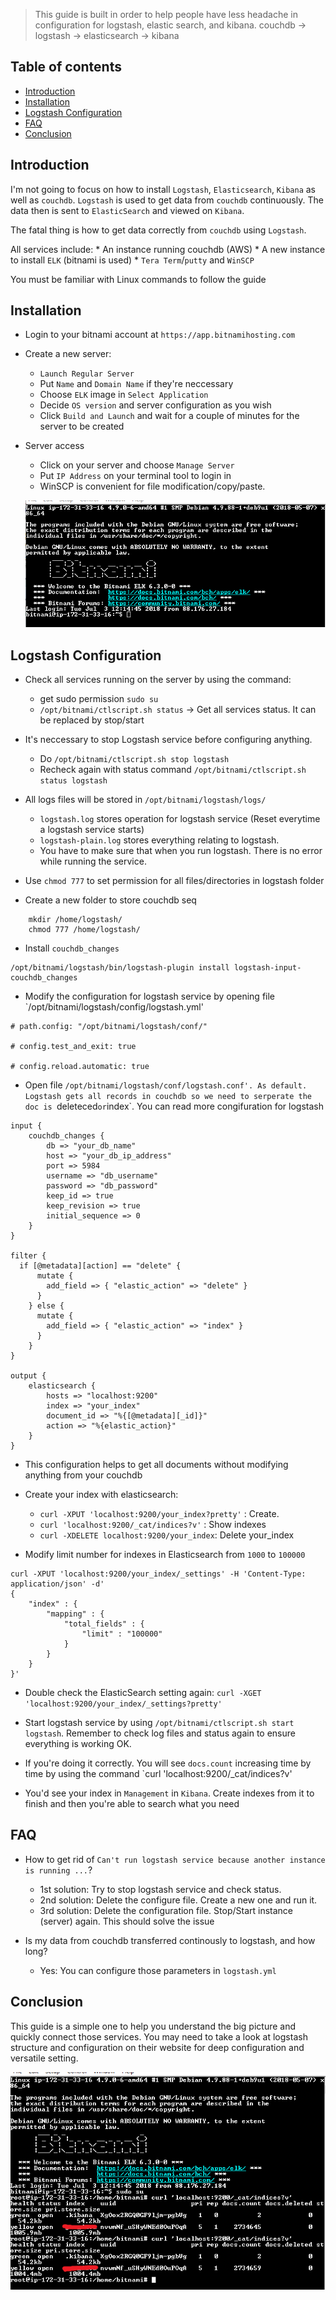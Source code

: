 >  This guide is built in order to help people have less headache in configuration for logstash, elastic search, and kibana.
> couchdb -> logstash -> elasticsearch -> kibana

## Table of contents
* [Introduction](#introduction)
* [Installation](#installation)
* [Logstash Configuration](#logstash-configuration)
* [FAQ](#faq)
* [Conclusion](#conclusion)


## Introduction

I'm not going to focus on how to install `Logstash`, `Elasticsearch`, `Kibana` as well as `couchdb`.
`Logstash` is used to get data from `couchdb` continuously. The data then is sent to `ElasticSearch` and viewed on `Kibana`.

The fatal thing is how to get data correctly from `couchdb` using `Logstash`.

All services include: 
	* An instance running couchdb (AWS)
	* A new instance to install `ELK` (bitnami is used)
	* `Tera Term`/`putty` and `WinSCP`

You must be familiar with Linux commands to follow the guide



## Installation
* Login to your bitnami account at `https://app.bitnamihosting.com`

* Create a new server:
	* `Launch Regular Server`
	* Put `Name` and `Domain Name` if they're neccessary
	* Choose `ELK` image in `Select Application`
	* Decide `OS version` and server configuration as you wish
	* Click `Build and Launch` and wait for a couple of minutes for the server to be created

* Server access
	* Click on your server and choose `Manage Server`
	* Put `IP Address` on your terminal tool to login in
	* WinSCP is convenient for file modification/copy/paste.
	
	![Success login](/img/1.PNG "Success Login")
	
## Logstash Configuration

* Check all services running on the server by using the command:
	* get sudo permission `sudo su`
	* `/opt/bitnami/ctlscript.sh status` -> Get all services status. It can be replaced by stop/start
	
* It's neccessary to stop Logstash service before configuring anything.
	* Do `/opt/bitnami/ctlscript.sh stop logstash`
	* Recheck again with status command `/opt/bitnami/ctlscript.sh status logstash`
	
* All logs files will be stored in `/opt/bitnami/logstash/logs/`
	* `logstash.log` stores operation for logstash service (Reset everytime a logstash service starts)
	* `logstash-plain.log` stores everything relating to logstash.
	* You have to make sure that when you run logstash. There is no error while running the service.
	
* Use `chmod 777` to set permission for all files/directories in logstash folder

* Create a new folder to store couchdb seq
```
	mkdir /home/logstash/
	chmod 777 /home/logstash/
```

* Install `couchdb_changes`
```
/opt/bitnami/logstash/bin/logstash-plugin install logstash-input-couchdb_changes

```

* Modify the configuration for logstash service by opening file `/opt/bitnami/logstash/config/logstash.yml'
```
# path.config: "/opt/bitnami/logstash/conf/"

# config.test_and_exit: true

# config.reload.automatic: true

```

* Open file  `/opt/bitnami/logstash/conf/logstash.conf'. As default. Logstash gets all records in couchdb so we need to serperate the doc is `deleteced` or `index`. You can read more congifuration for logstash

```
input { 
	couchdb_changes {
		db => "your_db_name"
		host => "your_db_ip_address"
		port => 5984
		username => "db_username"
		password => "db_password"
		keep_id => true
   		keep_revision => true
		initial_sequence => 0
	}
}

filter {
  if [@metadata][action] == "delete" {
      mutate {
        add_field => { "elastic_action" => "delete" }
      }
    } else {
      mutate {
        add_field => { "elastic_action" => "index" }
      }
    }
}

output {
 	elasticsearch {
		hosts => "localhost:9200"
		index => "your_index"
  		document_id => "%{[@metadata][_id]}"
   		action => "%{elastic_action}"
	}
}

```

* This configuration helps to get all documents without modifying anything from your couchdb

* Create your index with elasticsearch:
	* `curl -XPUT 'localhost:9200/your_index?pretty'` : Create.
	* `curl 'localhost:9200/_cat/indices?v'` : Show indexes
	* `curl -XDELETE localhost:9200/your_index`: Delete your_index

* Modify limit number for indexes in Elasticsearch from `1000` to `100000`
```
curl -XPUT 'localhost:9200/your_index/_settings' -H 'Content-Type: application/json' -d'
{
	"index" : {
		"mapping" : {
			"total_fields" : {
				"limit" : "100000"
			}
		}
	}
}'
```

* Double check the ElasticSearch setting again: `curl -XGET 'localhost:9200/your_index/_settings?pretty'`
	
* Start logstash service by using `/opt/bitnami/ctlscript.sh start logstash`. Remember to check log files and status again to ensure everything is working OK.

* If you're doing it correctly. You will see `docs.count` increasing time by time by using the command `curl 'localhost:9200/_cat/indices?v'

* You'd see your index in `Management` in `Kibana`. Create indexes from it to finish and then you're able to search what you need

## FAQ

* How to get rid of `Can't run logstash service because another instance is running ...`?
	* 1st solution: Try to stop logstash service and check status.
	* 2nd solution: Delete the configure file. Create a new one and run it.
	* 3rd solution: Delete the configuration file. Stop/Start instance (server) again. This should solve the issue
	
* Is my data from couchdb transferred continously to logstash, and how long?
	* Yes: You can configure those parameters in `logstash.yml`

## Conclusion

This guide is a simple one to help you understand the big picture and quickly connect those services. You may need to take a look at logstash structure and configuration on their website for deep configuration and versatile setting.

![Success index import](/img/2.png "Success index import")


